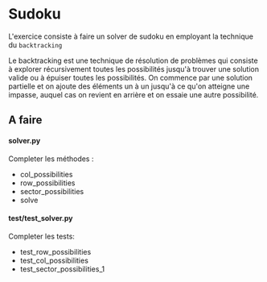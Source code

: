 # Sudoku

L'exercice consiste à faire un solver de sudoku en employant la technique du `backtracking`


Le backtracking est une technique de résolution de problèmes qui consiste à explorer récursivement toutes les possibilités jusqu'à trouver une solution valide ou à épuiser toutes les possibilités. On commence par une solution partielle et on ajoute des éléments un à un jusqu'à ce qu'on atteigne une impasse, auquel cas on revient en arrière et on essaie une autre possibilité.


## A faire
#### solver.py
Completer les méthodes :
- col_possibilities
- row_possibilities
- sector_possibilities
- solve

#### test/test_solver.py
Completer les tests:
- test_row_possibilities
- test_col_possibilities
- test_sector_possibilities_1